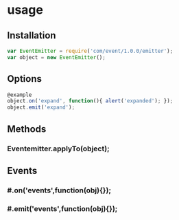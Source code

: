 usage
============

## Installation
``` js
var EventEmitter = require('com/event/1.0.0/emitter');
var object = new EventEmitter();
```

## Options
``` js
@example 
object.on('expand', function(){ alert('expanded'); });
object.emit('expand');
```

## Methods
### Eventemitter.applyTo(object);

## Events
### \#.on('events',function(obj){});
### \#.emit('events',function(obj){});
